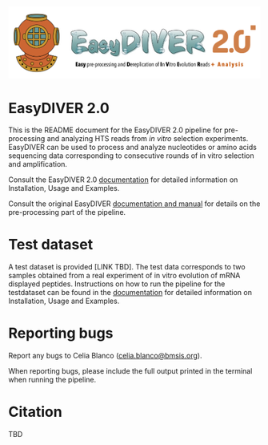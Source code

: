 ![EasyDIVER Logo](easy_diver_2_gui/assets/logo.png)

# EasyDIVER 2.0
This is the README document for the EasyDIVER 2.0 pipeline for pre-processing and analyzing HTS reads from _in vitro_ selection experiments. EasyDIVER can be used to process and analyze nucleotides or amino acids sequencing data corresponding to consecutive rounds of in vitro selection and amplification.

Consult the EasyDIVER 2.0 [documentation](https://easydiver2.readthedocs.io/) for detailed information on Installation, Usage and Examples. 

Consult the original EasyDIVER [documentation and manual](https://github.com/ichen-lab-ucsb/EasyDIVER) for details on the pre-processing part of the pipeline.   

# Test dataset

A test dataset is provided [LINK TBD]. The test data corresponds to two samples obtained from a real experiment of in vitro evolution of mRNA displayed peptides. Instructions on how to run the pipeline for the testdataset can be found in the [documentation](https://easydiver2.readthedocs.io/) for detailed information on Installation, Usage and Examples. 
     
# Reporting bugs

Report any bugs to Celia Blanco (celia.blanco@bmsis.org). 

When reporting bugs, please include the full output printed in the terminal when running the pipeline. 


# Citation

TBD

